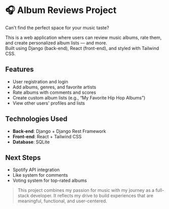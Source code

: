 # 🎧 Album Reviews Project

Can't find the perfect space for your music taste?

This is a web application where users can review music albums, rate them, and create personalized album lists — and more.  
Built using Django (back-end), React (front-end), and styled with Tailwind CSS.

## Features
- User registration and login
- Add albums, genres, and favorite artists
- Rate albums with comments and scores
- Create custom album lists (e.g., “My Favorite Hip Hop Albums”)
- View other users' profiles and lists

## Technologies Used
- **Back-end**: Django + Django Rest Framework  
- **Front-end**: React + Tailwind CSS  
- **Database**: SQLite

## Next Steps
- Spotify API integration  
- Like system for comments  
- Voting system for top-rated albums

> This project combines my passion for music with my journey as a full-stack developer. It reflects my drive to build experiences that are meaningful, functional, and user-centered.

